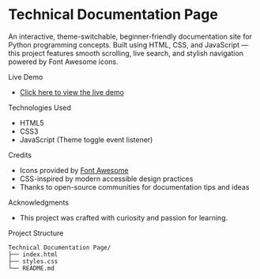 # Technical Documentation Page

An interactive, theme-switchable, beginner-friendly documentation site for Python programming concepts. Built using HTML, CSS, and JavaScript — this project features smooth scrolling, live search, and stylish navigation powered by Font Awesome icons.


Live Demo
- [Click here to view the live demo](https://sayantan-pachal.github.io/FCC_Project/2.Technical%20Documentation%20Page)

Technologies Used
- HTML5
- CSS3
- JavaScript (Theme toggle event listener)

Credits
- Icons provided by [Font Awesome](https://fontawesome.com/)
- CSS-inspired by modern accessible design practices
- Thanks to open-source communities for documentation tips and ideas

Acknowledgments
- This project was crafted with curiosity and passion for learning. 

Project Structure

```
Technical Documentation Page/
├── index.html
├── styles.css
└── README.md
```